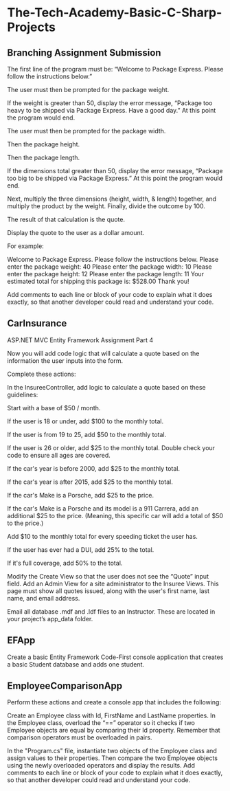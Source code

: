 # The-Tech-Academy-Basic-C-Sharp-Projects
## Branching Assignment Submission
The first line of the program must be: “Welcome to Package Express. Please follow the instructions below.”

The user must then be prompted for the package weight.

If the weight is greater than 50, display the error message, “Package too heavy to be shipped via Package Express. Have a good day.” At this point the program would end.

The user must then be prompted for the package width.

Then the package height.

Then the package length.

If the dimensions total greater than 50, display the error message, “Package too big to be shipped via Package Express.” At this point the program would end.

Next, multiply the three dimensions (height, width, & length) together, and multiply the product by the weight. Finally, divide the outcome by 100.

The result of that calculation is the quote.

Display the quote to the user as a dollar amount.

For example: 

Welcome to Package Express. Please follow the instructions below.
Please enter the package weight:
40
Please enter the package width:
10
Please enter the package height:
 12
Please enter the package length:
 11
Your estimated total for shipping this package is: $528.00
Thank you!

Add comments to each line or block of your code to explain what it does exactly, so that another developer could read and understand your code. 

## CarInsurance
ASP.NET MVC Entity Framework Assignment Part 4

Now you will add code logic that will calculate a quote based on the information the user inputs into the form.

Complete these actions:

In the InsureeController, add logic to calculate a quote based on these guidelines:

Start with a base of $50 / month.

If the user is 18 or under, add $100 to the monthly total.

If the user is from 19 to 25, add $50 to the monthly total.

If the user is 26 or older, add $25 to the monthly total. Double check your code to ensure all ages are covered.

If the car's year is before 2000, add $25 to the monthly total.

If the car's year is after 2015, add $25 to the monthly total.

If the car's Make is a Porsche, add $25 to the price.

If the car's Make is a Porsche and its model is a 911 Carrera, add an additional $25 to the price. (Meaning, this specific car will add a total of $50 to the price.)

Add $10 to the monthly total for every speeding ticket the user has.

If the user has ever had a DUI, add 25% to the total.

If it's full coverage, add 50% to the total.

Modify the Create View so that the user does not see the “Quote” input field.
Add an Admin View for a site administrator to the Insuree Views. This page must show all quotes issued, along with the user's first name, last name, and email address.

Email all database .mdf and .ldf files to an Instructor. These are located in your project’s app_data folder.

## EFApp
Create a basic Entity Framework Code-First console application that creates a basic Student database and adds one student.

## EmployeeComparisonApp
Perform these actions and create a console app that includes the following:

Create an Employee class with Id, FirstName and LastName properties. 
In the Employee class, overload the “==” operator so it checks if two Employee objects are equal by comparing their Id property. Remember that comparison operators must be overloaded in pairs. 

In the "Program.cs" file, instantiate two objects of the Employee class and assign values to their properties. Then compare the two Employee objects using the newly overloaded operators and display the results.
Add comments to each line or block of your code to explain what it does exactly, so that another developer could read and understand your code.


